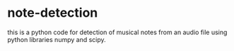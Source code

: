 # note-detection
this is a python code for detection of musical notes from an audio file using python libraries numpy and scipy.
